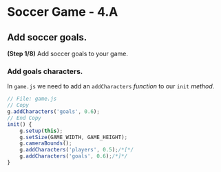 # Soccer Game - 4.A

## Add soccer goals.

**(Step 1/8)** Add soccer goals to your game.

### Add goals characters.

In `game.js` we need to add an `addCharacters` _function_ to our `init` _method_.

```javascript
// File: game.js
// Copy
g.addCharacters('goals', 0.6);
// End Copy
init() {
	g.setup(this);
	g.setSize(GAME_WIDTH, GAME_HEIGHT);
	g.cameraBounds();
	g.addCharacters('players', 0.5);/*[*/
	g.addCharacters('goals', 0.6);/*]*/
}
```
